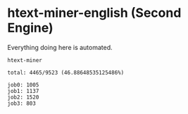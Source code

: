 # htext-miner-english (Second Engine)

Everything doing here is automated.

```
htext-miner

total: 4465/9523 (46.88648535125486%)

job0: 1005
job1: 1137
job2: 1520
job3: 803
```